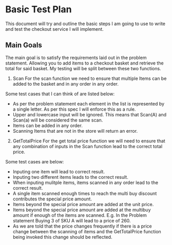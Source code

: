 # Basic Test Plan
This document will try and outline the basic steps I am going to use to write and test the checkout service I will implement. 

## Main Goals
The main goal is to satisfy the requirements laid out in the problem statement. Allowing you to add items to a checkout basket and retrieve the total for said basket. My testing will be split between these two functions. 

1. Scan
For the scan function we need to ensure that multiple Items can be added to the basket and in any order in any order.

Some test cases that I can think of are listed below:
- As per the problem statement each element in the list is represented by a single letter. As per this spec I will enforce this as a rule. 
- Upper and lowercase input will be ignored. This means that Scan(A) and Scan(a) will be considered the same scan.
- Items can be added in any order.
- Scanning Items that are not in the store will return an error. 

2. GetTotalPrice
For the get total price function we will need to ensure that any combination of inputs in the Scan function lead to the correct total price. 

Some test cases are below: 
- Inputing one item will lead to correct result.
- Inputing two different items leads to the correct result.
- When inputing mulitple items, items scanned in any order lead to the correct result.
- A single item scanned enough times to reach the multi buy discount contributes the special price amount.
- Items beyond the special price amount are added at the unit price.
- Items beyond the special price amount are added at the multibuy amount if enough of the items are scanned. E.g. In the Problem statement Buying 3 of SKU A will lead to a price of 260.
- As we are told that the price changes frequently if there is a price change between the scanning of items and the GetTotalPrice function being invoked this change should be reflected.